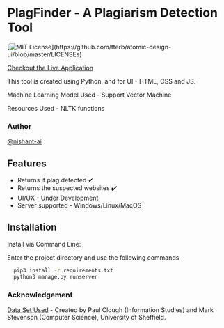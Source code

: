 
# PlagFinder - A Plagiarism Detection Tool
[![MIT License](https://img.shields.io/apm/l/atomic-design-ui.svg?)](https://github.com/tterb/atomic-design-ui/blob/master/LICENSEs)

[Checkout the Live Application](http://plagfinderr.herokuapp.com/)

This tool is created using Python, and for UI - HTML, CSS and JS.

Machine Learning Model Used - Support Vector Machine

Resources Used - NLTK functions

### Author
[@nishant-ai](https://www.github.com/nishant-ai)


## Features

- Returns if plag detected ✔
- Returns the suspected websites ✔️
- UI/UX - Under Development
- Server supported - Windows/Linux/MacOS


## Installation

Install via Command Line:

Enter the project directory and use the following commands

```bash
  pip3 install -r requirements.txt
  python3 manage.py runserver
```
    
### Acknowledgement
[Data Set Used](https://ir.shef.ac.uk/cloughie/resources/plagiarism_corpus.html) - Created by Paul Clough (Information Studies) and Mark Stevenson (Computer Science), University of Sheffield.

